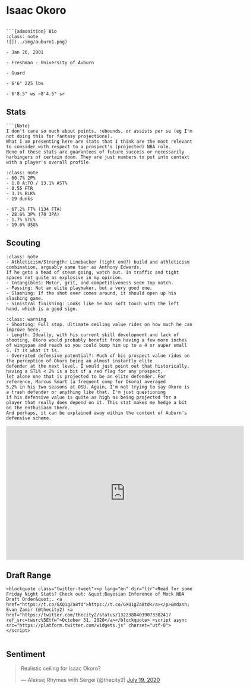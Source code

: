 Isaac Okoro
===
```{image} ../img/isaac_okoro.jpg
```

```{margin}
```{admonition} Bio
:class: note
![](../img/auburn1.png)

- Jan 26, 2001

- Freshman - University of Auburn

- Guard

- 6'6" 225 lbs

- 6'8.5" ws ~8'4.5" sr
```

## Stats
```{margin}
```{Note}
I don't care so much about points, rebounds, or assists per se (eg I'm not doing this for fantasy projections). 
What I am presenting here are stats that I think are the most relevant to consider with respect to a prospect's (projected) NBA role.
None of these stats are guarantees of future success or necessarily harbingers of certain doom. They are just numbers to put into context with a player's overall profile.
```
```{admonition} Noteworthy
:class: note
- 60.7% 2P%
- 1.0 A:TO / 13.1% AST%
- 0.55 FTR
- 3.1% BLK%
- 19 dunks
```

```{Caution}
- 67.2% FT% (134 FTA)
- 28.6% 3P% (70 3PA)
- 1.7% STL%
- 19.6% USG%
```

## Scouting
```{admonition} Strengths
:class: note
- Athleticism/Strength: Linebacker (tight end?) build and athleticism combination, arguably same tier as Anthony Edwards.
If he gets a head of steam going, watch out. In traffic and tight spaces not quite as explosive in my opinion.
- Intangibles: Motor, grit, and competitiveness seem top notch.
- Passing: Not an elite playmaker, but a very good one. 
- Slashing: If the shot ever comes around, it should open up his slashing game. 
- Sinistral finishing: Looks like he has soft touch with the left hand, which is a good sign.
``` 

```{admonition} Weaknesses
:class: warning
- Shooting: Full stop. Ultimate ceiling value rides on how much he can improve here. 
- Length: Ideally, with his current skill development and lack of shooting, Okoro would probably benefit from having a few more inches
of wingspan and reach so you could bump him up to a 4 or super small 5. It is what it is.
- Overrated defensive potential?: Much of his prospect value rides on the perception of Okoro being an almost instantly elite
defender at the next level. I would just point out that historically, having a STL% < 2% is a bit of a red flag for any prospect,
let alone one that is projected to be an elite defender. For reference, Marcus Smart (a frequent comp for Okoro) averaged
5.2% in his two seasons at OSU. Again, I'm not trying to say Okoro is a trash defender or anything like that. I'm just questioning
if his defensive value is quite as high as being projected for a player that really does depend on it. This stat makes me hedge a bit on the enthusiasm there.
And perhaps, it can be explained away within the context of Auburn's defensive scheme. 
```

<iframe width="640" height="360" src="https://www.youtube.com/embed/u61VDcqC0m0" frameborder="0" allow="accelerometer; autoplay; encrypted-media; gyroscope; picture-in-picture" allowfullscreen></iframe>

## Draft Range
```{margin}
<blockquote class="twitter-tweet"><p lang="en" dir="ltr">Read for some Friday Night Stats? Check out: &quot;Bayesian Inference of Mock NBA Draft Order&quot;. <a href="https://t.co/GXQ1gZa8td">https://t.co/GXQ1gZa8td</a></p>&mdash; Evan Zamir (@thecity2) <a href="https://twitter.com/thecity2/status/1322380403907338241?ref_src=twsrc%5Etfw">October 31, 2020</a></blockquote> <script async src="https://platform.twitter.com/widgets.js" charset="utf-8"></script>
```

```{image} ../plrange/isaac_okoro.png
```

## Sentiment

<blockquote class="twitter-tweet"><p lang="en" dir="ltr">Realistic ceiling for Isaac Okoro?</p>&mdash; Aleksej Rhymes with Sergei (@thecity2) <a href="https://twitter.com/thecity2/status/1284879536132243456?ref_src=twsrc%5Etfw">July 19, 2020</a></blockquote> <script async src="https://platform.twitter.com/widgets.js" charset="utf-8"></script>